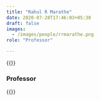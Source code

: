 ```yaml
---
title: "Rahul R Marathe"
date: 2020-07-28T17:46:03+05:30
draft: false
images:
  - /images/people/rrmarathe.png
role: "Professor"

---
```


{{<rawhtml>}}
<h3><b>Professor</b></h3>
{{</rawhtml>}}